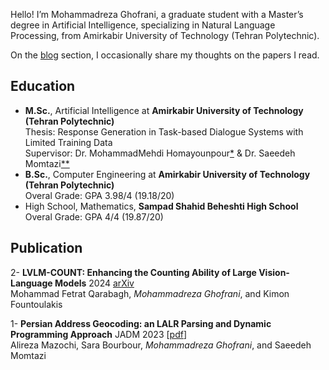 Hello! I’m Mohammadreza Ghofrani, a graduate student with a Master’s degree in Artificial Intelligence, specializing in Natural Language Processing, from Amirkabir University of Technology (Tehran Polytechnic).

On the [blog](https://mrghofrani.github.io/blog/) section, I occasionally share my thoughts on the papers I read.

## Education

- **M.Sc.**, Artificial Intelligence at **Amirkabir University of Technology (Tehran Polytechnic)**
<br>Thesis: Response Generation in Task-based Dialogue Systems with Limited Training Data
<br>Supervisor: Dr. MohammadMehdi Homayounpour[\*](https://scholar.google.com/citations?user=1PVbtE4AAAAJ&hl=en) & Dr. Saeedeh Momtazi[\*\*](https://scholar.google.nl/citations?user=N-WqXykAAAAJ&hl=en)
- **B.Sc.**, Computer Engineering at **Amirkabir University of Technology (Tehran Polytechnic)**
<br>Overal Grade: GPA 3.98/4 (19.18/20)
- High School, Mathematics, **Sampad Shahid Beheshti High School**
<br>Overal Grade: GPA 4/4 (19.87/20)

## Publication

2- **LVLM-COUNT: Enhancing the Counting Ability of Large Vision-Language Models** 2024 [arXiv](http://arxiv.org/abs/2412.00686)
<br>Mohammad Fetrat Qarabagh, *Mohammadreza Ghofrani*, and Kimon Fountoulakis

1- **Persian Address Geocoding: an LALR Parsing and Dynamic Programming Approach** JADM 2023 \[[pdf](https://jad.shahroodut.ac.ir/article_2805_80da1c9d15ad2c32caa5e912c70b890a.pdf)\]<br>Alireza Mazochi, Sara Bourbour, *Mohammadreza Ghofrani*, and Saeedeh Momtazi

